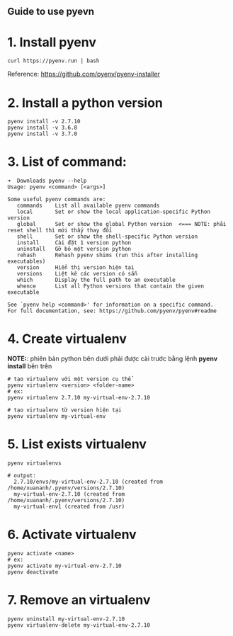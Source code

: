 Guide to use pyevn
---



# 1. Install pyenv

```shell
curl https://pyenv.run | bash
```

Reference: https://github.com/pyenv/pyenv-installer

# 2. Install a python version

```shell
pyenv install -v 2.7.10
pyenv install -v 3.6.8
pyenv install -v 3.7.0
```

# 3. List of command:

```shell
➜  Downloads pyenv --help        
Usage: pyenv <command> [<args>]

Some useful pyenv commands are:
   commands    List all available pyenv commands
   local       Set or show the local application-specific Python version
   global      Set or show the global Python version  <=== NOTE: phải reset shell thì mới thấy thay đổi
   shell       Set or show the shell-specific Python version
   install     Cài đặt 1 version python
   uninstall   Gỡ bỏ một version python
   rehash      Rehash pyenv shims (run this after installing executables)
   version     Hiển thị version hiện tại
   versions    Liệt kê các version có sẵn
   which       Display the full path to an executable
   whence      List all Python versions that contain the given executable

See `pyenv help <command>' for information on a specific command.
For full documentation, see: https://github.com/pyenv/pyenv#readme
```

# 4. Create virtualenv

**NOTE:**: phiên bản python bên dưới phải được cài trước bằng lệnh **pyenv install** bên trên

```shell
# tạo virtualenv với một version cụ thể
pyenv virtualenv <version> <folder-name>
# ex:
pyenv virtualenv 2.7.10 my-virtual-env-2.7.10

# tạo virtualenv từ version hiện tại
pyenv virtualenv my-virtual-env
```

# 5. List exists virtualenv

```shell
pyenv virtualenvs

# output:
  2.7.10/envs/my-virtual-env-2.7.10 (created from /home/xuananh/.pyenv/versions/2.7.10)
  my-virtual-env-2.7.10 (created from /home/xuananh/.pyenv/versions/2.7.10)
  my-virtual-env1 (created from /usr)
```

# 6. Activate virtualenv

```shell
pyenv activate <name>
# ex:
pyenv activate my-virtual-env-2.7.10
pyenv deactivate
```

# 7. Remove an virtualenv

```shell
pyenv uninstall my-virtual-env-2.7.10
pyenv virtualenv-delete my-virtual-env-2.7.10
```